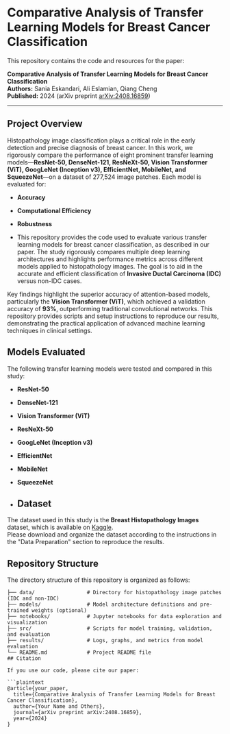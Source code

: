 # Comparative Analysis of Transfer Learning Models for Breast Cancer Classification

This repository contains the code and resources for the paper:

**Comparative Analysis of Transfer Learning Models for Breast Cancer Classification**  
**Authors:** Sania Eskandari, Ali Eslamian, Qiang Cheng  
**Published:** 2024 (arXiv preprint [arXiv:2408.16859](https://arxiv.org/abs/2408.16859))

---

## Project Overview

Histopathology image classification plays a critical role in the early detection and precise diagnosis of breast cancer. In this work, we rigorously compare the performance of eight prominent transfer learning models—**ResNet-50, DenseNet-121, ResNeXt-50, Vision Transformer (ViT), GoogLeNet (Inception v3), EfficientNet, MobileNet, and SqueezeNet**—on a dataset of 277,524 image patches. Each model is evaluated for:
- **Accuracy**
- **Computational Efficiency**
- **Robustness**

- This repository provides the code used to evaluate various transfer learning models for breast cancer classification, as described in our paper. The study rigorously compares multiple deep learning architectures and highlights performance metrics across different models applied to histopathology images. The goal is to aid in the accurate and efficient classification of **Invasive Ductal Carcinoma (IDC)** versus non-IDC cases.

Key findings highlight the superior accuracy of attention-based models, particularly the **Vision Transformer (ViT)**, which achieved a validation accuracy of **93%**, outperforming traditional convolutional networks. This repository provides scripts and setup instructions to reproduce our results, demonstrating the practical application of advanced machine learning techniques in clinical settings.

## Models Evaluated

The following transfer learning models were tested and compared in this study:

- **ResNet-50**
- **DenseNet-121**
- **Vision Transformer (ViT)**
- **ResNeXt-50**
- **GoogLeNet (Inception v3)**
- **EfficientNet**
- **MobileNet**
- **SqueezeNet**

- ## Dataset

The dataset used in this study is the **Breast Histopathology Images** dataset, which is available on [Kaggle](https://www.kaggle.com/paultimothymooney/breast-histopathology-images).  
Please download and organize the dataset according to the instructions in the "Data Preparation" section to reproduce the results.

## Repository Structure

The directory structure of this repository is organized as follows:

```plaintext
├── data/                 # Directory for histopathology image patches (IDC and non-IDC)
├── models/               # Model architecture definitions and pre-trained weights (optional)
├── notebooks/            # Jupyter notebooks for data exploration and visualization
├── src/                  # Scripts for model training, validation, and evaluation
├── results/              # Logs, graphs, and metrics from model evaluation
└── README.md             # Project README file
## Citation

If you use our code, please cite our paper:

```plaintext
@article{your_paper,
  title={Comparative Analysis of Transfer Learning Models for Breast Cancer Classification},
  author={Your Name and Others},
  journal={arXiv preprint arXiv:2408.16859},
  year={2024}
}




















